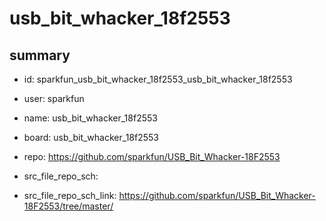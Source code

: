 # usb_bit_whacker_18f2553
 
## summary 
* id: sparkfun_usb_bit_whacker_18f2553_usb_bit_whacker_18f2553
* user: sparkfun
* name: usb_bit_whacker_18f2553
* board: usb_bit_whacker_18f2553
* repo: https://github.com/sparkfun/USB_Bit_Whacker-18F2553



* src_file_repo_sch: 
* src_file_repo_sch_link: https://github.com/sparkfun/USB_Bit_Whacker-18F2553/tree/master/






